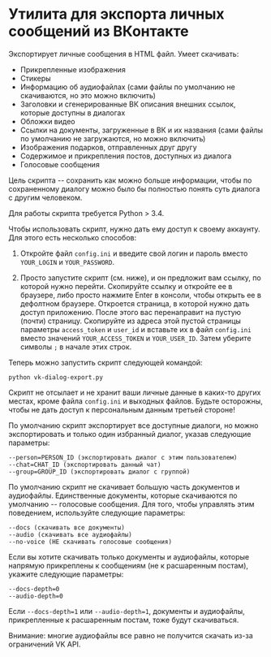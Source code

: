 # Утилита для экспорта личных сообщений из ВКонтакте

Экспортирует личные сообщения в HTML файл.
Умеет скачивать:
- Прикрепленные изображения
- Стикеры
- Информацию об аудиофайлах (сами файлы по умолчанию не скачиваются, но это можно включить)
- Заголовки и сгенерированные ВК описания внешних ссылок, которые доступны в диалогах
- Обложки видео
- Ссылки на документы, загруженные в ВК и их названия (сами файлы по умолчанию не загружаются, но можно включить)
- Изображения подарков, отправленных друг другу
- Содержимое и прикрепления постов, доступных из диалога
- Голосовые сообщения

Цель скрипта -- сохранить как можно больше информации, чтобы по сохраненному диалогу можно было бы полностью понять суть диалога с другим человеком.

Для работы скрипта требуется Python > 3.4.

Чтобы использовать скрипт, нужно дать ему доступ к своему аккаунту.
Для этого есть несколько способов:

1. Откройте файл `config.ini` и введите свой логин и пароль вместо `YOUR_LOGIN` и `YOUR_PASSWORD`.

2. Просто запустите скрипт (см. ниже), и он предложит вам ссылку, по которой нужно перейти.
Скопируйте ссылку и откройте ее в браузере, либо просто нажмите Enter в консоли, чтобы открыть ее в дефолтном браузере.
Откроется страница, в которой нужно дать доступ приложению.
После этого вас перенаправит на пустую (почти) страницу.
Скопируйте из адреса этой пустой страницы параметры `access_token` и `user_id` и вставьте их в файл `config.ini` вместо значений `YOUR_ACCESS_TOKEN` и `YOUR_USER_ID`.
Затем уберите символы `;` в начале этих строк.

Теперь можно запустить скрипт следующей командой:

```
python vk-dialog-export.py
```

Скрипт не отсылает и не хранит ваши личные данные в каких-то других местах, кроме файла `config.ini` и выходных файлов.
Будьте осторожны, чтобы не дать доступ к персональным данным третьей стороне!

По умолчанию скрипт экспортирует все доступные диалоги, но можно экспортировать и только один избранный диалог, указав следующие параметры:

```
--person=PERSON_ID (экспортировать диалог с этим пользователем)
--chat=CHAT_ID (экспортировать данный чат)
--group=GROUP_ID (экспортировать диалог с группой)
```

По умолчанию скрипт не скачивает большую часть документов и аудиофайлы.
Единственные документы, которые скачиваются по умолчанию -- голосовые сообщения.
Для того, чтобы управлять этим поведением, используйте следующие параметры:

```
--docs (скачивать все документы)
--audio (скачивать все аудиофайлы)
--no-voice (НЕ скачивать голосовые сообщения)
```

Если вы хотите скачивать только документы и аудиофайлы, которые напрямую прикреплены к сообщениям (не к расшаренным постам), укажите следующие параметры:

```
--docs-depth=0
--audio-depth=0
```

Если `--docs-depth=1` или `--audio-depth=1`, документы и аудиофайлы, прикрепленные к расшаренным постам, тоже будут скачиваться.

Внимание: многие аудиофайлы все равно не получится скачать из-за ограничений VK API.

